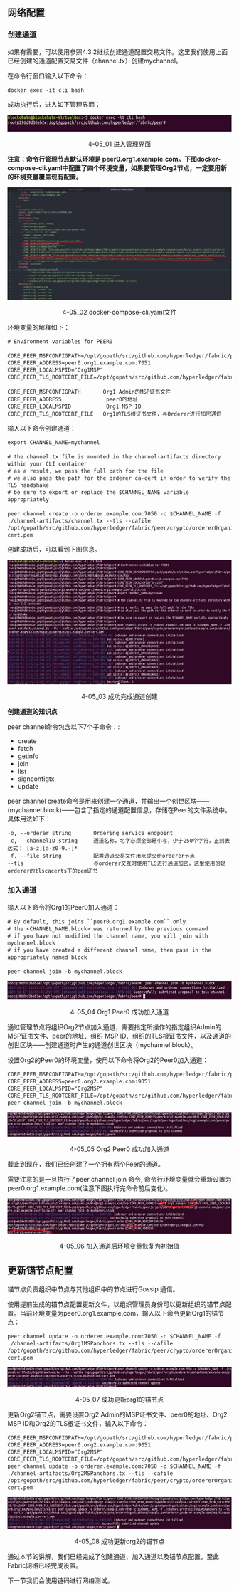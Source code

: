 ## 网络配置
### 创建通道

如果有需要，可以使用参照4.3.2继续创建通道配置交易文件。这里我们使用上面已经创建的通道配置交易文件（channel.tx）创建mychannel。

在命令行窗口输入以下命令：
```
docker exec -it cli bash
```
成功执行后，进入如下管理界面：
<div align=center>


![进入管理界面](./pic/auto/image064.jpg) 

4-05_01 进入管理界面
</div>

**注意：命令行管理节点默认环境是 peer0.org1.example.com。下图docker-compose-cli.yaml中配置了四个环境变量，如果要管理Org2节点，一定要用新的环境变量覆盖现有配置。**

<div align=center>


![docker-compose-cli.yaml文件](./pic/auto/image065.jpg) 

4-05_02 docker-compose-cli.yaml文件
</div>

环境变量的解释如下：
```
# Environment variables for PEER0

CORE_PEER_MSPCONFIGPATH=/opt/gopath/src/github.com/hyperledger/fabric/peer/crypto/peerOrganizations/org1.example.com/users/Admin@org1.example.com/msp
CORE_PEER_ADDRESS=peer0.org1.example.com:7051
CORE_PEER_LOCALMSPID="Org1MSP"
CORE_PEER_TLS_ROOTCERT_FILE=/opt/gopath/src/github.com/hyperledger/fabric/peer/crypto/peerOrganizations/org1.example.com/peers/peer0.org1.example.com/tls/ca.crt

CORE_PEER_MSPCONFIGPATH       Org1 Admin的MSP证书文件
CORE_PEER_ADDRESS              peer0的地址
CORE_PEER_LOCALMSPID           Org1 MSP ID
CORE_PEER_TLS_ROOTCERT_FILE   Org1的TLS根证书文件，与Orderer进行加密通讯
```
输入以下命令创建通道：
```
export CHANNEL_NAME=mychannel

# the channel.tx file is mounted in the channel-artifacts directory within your CLI container
# as a result, we pass the full path for the file
# we also pass the path for the orderer ca-cert in order to verify the TLS handshake
# be sure to export or replace the $CHANNEL_NAME variable appropriately

peer channel create -o orderer.example.com:7050 -c $CHANNEL_NAME -f ./channel-artifacts/channel.tx --tls --cafile /opt/gopath/src/github.com/hyperledger/fabric/peer/crypto/ordererOrganizations/example.com/orderers/orderer.example.com/msp/tlscacerts/tlsca.example.com-cert.pem
```
创建成功后，可以看到下图信息。
<div align=center>


![成功完成通道创建](./pic/auto/image066.jpg) 

4-05_03 成功完成通道创建
</div>

**创建通道的知识点**

peer channel命令包含以下7个子命令：:
* create
* fetch
* getinfo
* join
* list
* signconfigtx
* update

peer channel create命令是用来创建一个通道，并输出一个创世区块—— (mychannel.block)——包含了指定的通道配置信息，存储在Peer的文件系统中。具体用法如下：
```
-o, --orderer string       Ordering service endpoint
-c, --channelID string     通道名称，名字必须全部是小写，少于250个字符，正则表 达式： [a-z][a-z0-9.-]*
-f, --file string          配置通道交易文件用来提交给orderer节点
--tls                      与orderer交互时使用TLS进行通道加密，这里使用的是 orderer的tlscacerts下的pem证书
```

### 加入通道
输入以下命令将Org1的Peer0加入通道：
```
# By default, this joins ``peer0.org1.example.com`` only
# the <CHANNEL_NAME.block> was returned by the previous command
# if you have not modified the channel name, you will join with mychannel.block
# if you have created a different channel name, then pass in the appropriately named block

peer channel join -b mychannel.block
```
<div align=center>


![Org1 Peer0 成功加入通道](./pic/auto/image067.jpg) 

4-05_04 Org1 Peer0 成功加入通道
</div>

通过管理节点将组织Org2节点加入通道，需要指定所操作的指定组织Admin的MSP证书文件、peer的地址、组织 MSP ID、组织的TLS根证书文件，以及通道的创世区块——创建通道时产生的通道创世区块（mychannel.block）。

设置Org2的Peer0的环境变量，使用以下命令将Org2的Peer0加入通道：

```
CORE_PEER_MSPCONFIGPATH=/opt/gopath/src/github.com/hyperledger/fabric/peer/crypto/peerOrganizations/org2.example.com/users/Admin@org2.example.com/msp CORE_PEER_ADDRESS=peer0.org2.example.com:9051 CORE_PEER_LOCALMSPID="Org2MSP" CORE_PEER_TLS_ROOTCERT_FILE=/opt/gopath/src/github.com/hyperledger/fabric/peer/crypto/peerOrganizations/org2.example.com/peers/peer0.org2.example.com/tls/ca.crt peer channel join -b mychannel.block
```
<div align=center>


![Org2 Peer0 成功加入通道](./pic/auto/image068.jpg) 

4-05_05 Org2 Peer0 成功加入通道
</div>

截止到现在，我们已经创建了一个拥有两个Peer的通道。

需要注意的是一旦执行了peer channel join 命令, 命令行环境变量就会重新设置为 peer0.org1.example.com(注意下图执行完命令前后变化)。

<div align=center>


![加入通道后环境变量恢复为初始值](./pic/auto/image069.jpg) 

4-05_06 加入通道后环境变量恢复为初始值
</div>

## 更新锚节点配置
锚节点负责组织中节点与其他组织中的节点进行Gossip 通信。

使用提前生成的锚节点配置更新文件，以组织管理员身份可以更新组织的锚节点配置。当前环境变量为peer0.org1.example.com，输入以下命令更新Org1的锚节点：

```
peer channel update -o orderer.example.com:7050 -c $CHANNEL_NAME -f ./channel-artifacts/Org1MSPanchors.tx --tls --cafile /opt/gopath/src/github.com/hyperledger/fabric/peer/crypto/ordererOrganizations/example.com/orderers/orderer.example.com/msp/tlscacerts/tlsca.example.com-cert.pem
```
<div align=center>


![成功更新org1的锚节点](./pic/auto/image070.jpg) 

4-05_07 成功更新org1的锚节点
</div>

更新Org2锚节点，需要设置Org2 Admin的MSP证书文件、peer0的地址、Org2 MSP ID和Org2的TLS根证书文件，输入以下命令：

```
CORE_PEER_MSPCONFIGPATH=/opt/gopath/src/github.com/hyperledger/fabric/peer/crypto/peerOrganizations/org2.example.com/users/Admin@org2.example.com/msp CORE_PEER_ADDRESS=peer0.org2.example.com:9051 CORE_PEER_LOCALMSPID="Org2MSP" CORE_PEER_TLS_ROOTCERT_FILE=/opt/gopath/src/github.com/hyperledger/fabric/peer/crypto/peerOrganizations/org2.example.com/peers/peer0.org2.example.com/tls/ca.crt peer channel update -o orderer.example.com:7050 -c $CHANNEL_NAME -f ./channel-artifacts/Org2MSPanchors.tx --tls --cafile /opt/gopath/src/github.com/hyperledger/fabric/peer/crypto/ordererOrganizations/example.com/orderers/orderer.example.com/msp/tlscacerts/tlsca.example.com-cert.pem
```
<div align=center>


![成功更新org2的锚节点](./pic/auto/image071.jpg) 

4-05_08 成功更新org2的锚节点
</div>

通过本节的讲解，我们已经完成了创建通道、加入通道以及锚节点配置，至此Fabric网络已经完成设置。

下一节我们会使用链码进行网络测试。